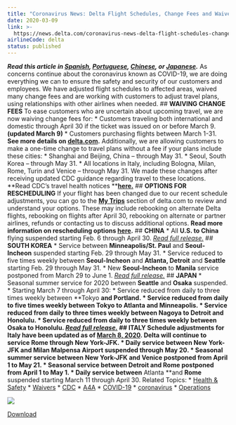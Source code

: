 ```yaml
---
title: "Coronavirus News: Delta Flight Schedules, Change Fees and Waivers"
date: 2020-03-09
link: >-
  https://news.delta.com/coronavirus-news-delta-flight-schedules-change-fees-and-waivers
airlineCode: delta
status: published
---
```

**_Read this article in [Spanish](https://news.delta.com/cambios-en-nuestros-vuelos), [Portuguese](https://news.delta.com/mudancas-nos-nossos-voos), [Chinese](https://news.delta.com/changes-our-flying-SC), or [Japanese](https://news.delta.com/changes-our-flying-JP)._** As concerns continue about the coronavirus known as COVID-19, we are doing everything we can to ensure the safety and security of our customers and employees. We have adjusted flight schedules to affected areas, waived many change fees and are working with customers to adjust travel plans, using relationships with other airlines when needed. ## **WAIVING CHANGE FEES** To ease customers who are uncertain about upcoming travel, we are now waiving change fees for: * Customers traveling both international and domestic through April 30 if the ticket was issued on or before March 9. **(updated March 9)** * Customers purchasing flights between March 1-31. **See more details on [delta.com](https://www.delta.com/us/en/advisories/other-alerts/coronavirus-travel-updates).** Additionally, we are allowing customers to make a one-time change to travel plans without a fee if your plans include these cities: * Shanghai and Beijing, China – through May 31. * Seoul, South Korea – through May 31. * All locations in Italy, including Bologna, Milan, Rome, Turin and Venice – through May 31. We made these changes after receiving updated CDC guidance regarding travel to these locations. **Read CDC’s travel health notices ****[here.](https://wwwnc.cdc.gov/travel/notices)** ## **OPTIONS FOR RESCHEDULING** If your flight has been changed due to our recent schedule adjustments, you can go to the **[My Trips](https://www.delta.com/mytrips/)** section of delta.com to review and understand your options. These may include rebooking on alternate Delta flights, rebooking on flights after April 30, rebooking on alternate or partner airlines, refunds or contacting us to discuss additional options. **Read more information on rescheduling options ****[here](https://www.delta.com/us/en/advisories/other-alerts/coronavirus-travel-updates)****.** ## **CHINA** * All **U.S. to China** flying suspended starting Feb. 6 through April 30. _[Read full release.](https://news.delta.com/delta-temporarily-suspend-all-us-china-flying)_ ## **SOUTH KOREA** * Service between **Minneapolis/St. Paul** and **Seoul-Incheon** suspended starting Feb. 29 through May 31. * Service reduced to five times weekly between **Seoul-Incheon** and **Atlanta, Detroit** and **Seattle** starting Feb. 29 through May 31. * New **Seoul-Incheon** to **Manila** service postponed from March 29 to June 1. _[Read full release.](https://news.delta.com/delta-reduces-flight-schedule-south-korea-following-coronavirus-covid-19-outbreak)_ ## **JAPAN** * Seasonal summer service for 2020 between **Seattle** and **Osaka** suspended. * Starting March 7 through April 30: * Service reduced from daily to three times weekly between **Tokyo **and **Portland**. * Service reduced from daily to five times weekly between **Tokyo** to **Atlanta** and **Minneapolis**. * Service reduced from daily to three times weekly between **Nagoya** to **Detroit **and **Honolulu**. * Service reduced from daily to three times weekly between **Osaka** to **Honolulu**. _[Read full release.](https://news.delta.com/delta-reduces-japan-flight-schedule-due-covid-19)_ ## **ITALY** Schedule adjustments for Italy have been updated as of [March 8, 2020](https://news.delta.com/delta-suspends-atlanta-rome-service-march-11-through-april-30-new-york-jfk-rome-continues). Delta will continue to service Rome through New York-JFK. * Daily service between **New York-JFK** and **Milan Malpensa Airport** suspended through May 20. * Seasonal summer service between **New York-JFK** and **Venice** postponed from April 1 to May 21. * Seasonal service between** Detroit** and **Rome** postponed from April 1 to May 1. * Daily service between** Atlanta **and **Rome** suspended starting March 11 through April 30. Related Topics: * [Health & Safety](https://news.delta.com/tags/health-safety) * [Waivers](https://news.delta.com/tags/waivers) * [CDC](https://news.delta.com/tags/cdc) * [A4A](https://news.delta.com/tags/a4a) * [COVID-19](https://news.delta.com/tags/covid-19) * [coronavirus](https://news.delta.com/tags/coronavirus) * [Operations](https://news.delta.com/tags/operations-0) [](https://www.addtoany.com/share#url=https%3A%2F%2Fnews.delta.com%2Fflight-changes-flexible-fee-waivers-and-more&title;=Flight%20changes%2C%20flexible%20fee%20waivers%20and%20more)

[![](https://news.delta.com/themes/custom/dnh/images/svg/share.svg)](https://www.addtoany.com/share#url=https%3A%2F%2Fnews.delta.com%2Fflight-changes-flexible-fee-waivers-and-more&title;=Flight%20changes%2C%20flexible%20fee%20waivers%20and%20more)

[](https://www.addtoany.com/share#url=https%3A%2F%2Fnews.delta.com%2Fflight-changes-flexible-fee-waivers-and-more&title;=Flight%20changes%2C%20flexible%20fee%20waivers%20and%20more)[Download](https://news.delta.com/themes/custom/dnh/images/svg/share.svg)
